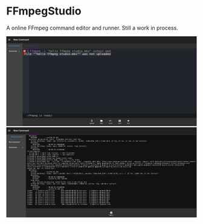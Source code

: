 # FFmpegStudio

A online FFmpeg command editor and runner. Still a work in process.

![editor](./assets/editor.png)
![runner](./assets/runner.png)


